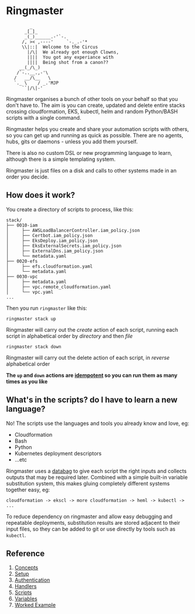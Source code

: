 # Ringmaster
```
         _
       _[_]_
       _(_)______.-'`-.
      /, >< ,----'     `-._.-'*
      \\|::|  Welcome to the Circus
        |/\|  We already got enough Clowns,
        ||||  You got any experiance with
        ||||  Being shot from a canon??
     __(_/\_)
    /`-..__.,-'\
   /   __/\__   \
   `._ \    / _.'MJP
      ``|/\|-'
```

Ringmaster organises a bunch of other tools on your behalf so that you don't
have to. The aim is you can create, updated and delete entire stacks crossing
cloudformation, EKS, kubectl, helm and random Python/BASH scripts with a single
command.

Ringmaster helps you create and share your automation scripts with others, so
you can get up and running as quick as possible. There are no agents, hubs, 
gits or daemons - unless you add them yourself. 

There is also no custom DSL or new programming language to learn, although
there is a simple templating system.

Ringmaster is just files on a disk and calls to other systems made in an order
you decide.

## How does it work?

You create a directory of scripts to process, like this:

```
stack/
├── 0010-iam
│     ├── AWSLoadBalancerController.iam_policy.json
│     ├── Certbot.iam_policy.json
│     ├── EksDeploy.iam_policy.json
│     ├── EksExternalSecrets.iam_policy.json
│     ├── ExternalDns.iam_policy.json
│     └── metadata.yaml
├── 0020-efs
│     ├── efs.cloudformation.yaml
│     └── metadata.yaml
├── 0030-vpc
│     ├── metadata.yaml
│     ├── vpc.remote_cloudformation.yaml
│     └── vpc.yaml
...
```

Then you run `ringmaster` like this:

`ringmaster stack up`

Ringmaster will carry out the _create_ action of each script, running each 
script in alphabetical order by _directory_ and then _file_

`ringmaster stack down`

Ringmaster will carry out the delete action of each script, in _reverse_
alphabetical order

**The `up` and `down` actions are 
[idempotent](https://en.wikipedia.org/wiki/Idempotence#Computer_science_examples)
so you can run them as many times as you like**


## What's in the scripts? do I have to learn a new language?

No! The scripts use the languages and tools you already know and love, eg:

* Cloudformation
* Bash
* Python
* Kubernetes deployment descriptors
* ...etc

Ringmaster uses a [databag](doc/concepts.md#databag) to give each script the
right inputs and collects outputs that may be required later. Combined with a
simple built-in variable substitution system, this makes gluing completely 
different systems together easy, eg:

```
cloudformation -> ekscl -> more cloudformation -> heml -> kubectl -> ...
```

To reduce dependency on ringmaster and allow easy debugging and repeatable
deployments, substitution results are stored adjacent to their input files, so
they can be added to git or use directly by tools such as `kubectl`.

## Reference

1. [Concepts](doc/concepts.md)
2. [Setup](doc/setup.md)
3. [Authentication](doc/authentication.md)
4. [Handlers](doc/handlers.md)
5. [Scripts](doc/scripts.md)
6. [Variables](doc/variables.md)   
7. [Worked Example](doc/worked_example.md)
